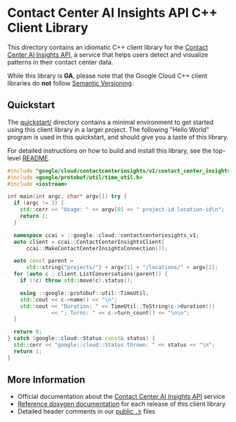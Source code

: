 # Contact Center AI Insights API C++ Client Library

This directory contains an idiomatic C++ client library for the
[Contact Center AI Insights API][cloud-service-docs], a service that helps users
detect and visualize patterns in their contact center data.

While this library is **GA**, please note that the Google Cloud C++ client libraries do **not** follow
[Semantic Versioning](https://semver.org/).

## Quickstart

The [quickstart/](quickstart/README.md) directory contains a minimal environment
to get started using this client library in a larger project. The following
"Hello World" program is used in this quickstart, and should give you a taste of
this library.

For detailed instructions on how to build and install this library, see the
top-level [README](/README.md#building-and-installing).

<!-- inject-quickstart-start -->

```cc
#include "google/cloud/contactcenterinsights/v1/contact_center_insights_client.h"
#include <google/protobuf/util/time_util.h>
#include <iostream>

int main(int argc, char* argv[]) try {
  if (argc != 3) {
    std::cerr << "Usage: " << argv[0] << " project-id location-id\n";
    return 1;
  }

  namespace ccai = ::google::cloud::contactcenterinsights_v1;
  auto client = ccai::ContactCenterInsightsClient(
      ccai::MakeContactCenterInsightsConnection());

  auto const parent =
      std::string{"projects/"} + argv[1] + "/locations/" + argv[2];
  for (auto c : client.ListConversations(parent)) {
    if (!c) throw std::move(c).status();

    using ::google::protobuf::util::TimeUtil;
    std::cout << c->name() << "\n";
    std::cout << "Duration: " << TimeUtil::ToString(c->duration())
              << "; Turns: " << c->turn_count() << "\n\n";
  }

  return 0;
} catch (google::cloud::Status const& status) {
  std::cerr << "google::cloud::Status thrown: " << status << "\n";
  return 1;
}
```

<!-- inject-quickstart-end -->

## More Information

- Official documentation about the [Contact Center AI Insights API][cloud-service-docs] service
- [Reference doxygen documentation][doxygen-link] for each release of this
  client library
- Detailed header comments in our [public `.h`][source-link] files

[cloud-service-docs]: https://cloud.google.com/contact-center/insights/docs
[doxygen-link]: https://googleapis.dev/cpp/google-cloud-contactcenterinsights/latest/
[source-link]: https://github.com/googleapis/google-cloud-cpp/tree/main/google/cloud/contactcenterinsights
